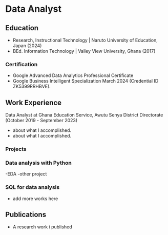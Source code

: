 # Data Analyst

## Education
- Research, Instructional Technology | Naruto University of Education, Japan (2024)
- BEd. Information Technology | Valley View University, Ghana (2017)
### Certification
- Google Advanced Data Analytics Professional Certificate
- Google Business Intelligent Specialization March 2024 (Credential ID ZK5399RRHBVE).

## Work Experience
Data Analyst  at Ghana Education Service, Awutu Senya District Directorate (October 2019 - September 2023)
- about what I accomplished.
- about what I accomplished.

### Projects
### Data analysis with Python
-EDA
-other project

### SQL for data analysis
- add more works here

## Publications
- A research work i published
